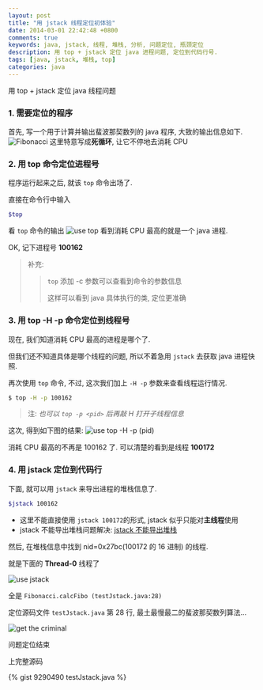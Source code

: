 ```yaml
---
layout: post
title: "用 jstack 线程定位初体验"
date: 2014-03-01 22:42:48 +0800
comments: true
keywords: java, jstack, 线程, 堆栈, 分析, 问题定位, 瓶颈定位
description: 用 top + jstack 定位 java 进程问题, 定位到代码行号.
tags: [java, jstack, 堆栈, top]
categories: java
---
```


用 top + jstack 定位 java 线程问题
<!--more-->
### 1. 需要定位的程序
首先, 写一个用于计算并输出蜚波那契数列的 java 程序, 大致的输出信息如下.
![Fibonacci][6]
这里特意写成**死循环**, 让它不停地去消耗 CPU

### 2. 用 top 命令定位进程号
程序运行起来之后, 就该 `top` 命令出场了.

直接在命令行中输入
```bash
$top
```

看 `top` 命令的输出
![use top][1]
看到消耗 CPU 最高的就是一个 java 进程.

OK, 记下进程号 **100162**


> 补充:
> > `top` 添加 -c 参数可以查看到命令的参数信息
> > 
> > 这样可以看到 java 具体执行的类, 定位更准确

### 3. 用 top -H -p 命令定位到线程号
现在, 我们知道消耗 CPU 最高的进程是哪个了. 

但我们还不知道具体是哪个线程的问题, 所以不着急用 `jstack` 去获取 java 进程快照. 

再次使用 `top` 命令, 不过, 这次我们加上 `-H -p` 参数来查看线程运行情况.

```bash
$ top -H -p 100162
```
> 注: *也可以 `top -p <pid>` 后再敲 H 打开子线程信息*


这次, 得到如下图的结果:
![use top -H -p (pid)][2]

消耗 CPU 最高的不再是 100162 了. 可以清楚的看到是线程 **100172**

### 4. 用 jstack 定位到代码行
下面, 就可以用 `jstack` 来导出进程的堆栈信息了.

```bash
$jstack 100162
```
* 这里不能直接使用 `jstack 100172`的形式, jstack 似乎只能对**主线程**使用
* jstack 不能导出堆栈问题解决: [jstack 不能导出堆栈](http://www.haply.info/blog/archives/305)

然后, 在堆栈信息中找到 nid=0x27bc(100172 的 16 进制) 的线程.

就是下面的 **Thread-0** 线程了

![use jstack][4]

全是 `Fibonacci.calcFibo (testJstack.java:28)`

定位源码文件 `testJstack.java` 第 28 行, 最土最慢最二的蜚波那契数列算法...

![get the criminal][5]

问题定位结束

上完整源码

{% gist 9290490 testJstack.java %}

[1]: /blogimgs/thread-top.png "use top"
[2]: /blogimgs/thread-topHp.png "use top -H -p <pid>"
[4]: /blogimgs/thread-jstack.png "use jstack"
[5]: /blogimgs/thread-28.png "get the criminal"
[6]: /blogimgs/thread-fb.png "a Fibonacci Thread"
